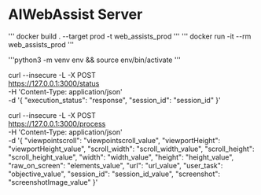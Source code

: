 # AIWebAssist Server


''' docker build .  --target prod -t web_assists_prod '''
''' docker run -it --rm web_assists_prod '''


'''python3 -m venv env && source env/bin/activate '''


curl --insecure -L -X POST \
  https://127.0.0.1:3000/status \
  -H 'Content-Type: application/json' \
  -d '{
    "execution_status": "response",
    "session_id": "session_id"
}'


curl --insecure -L  -X POST \
  https://127.0.0.1:3000/process \
  -H 'Content-Type: application/json' \
  -d '{
    "viewpointscroll": "viewpointscroll_value",
    "viewportHeight": "viewportHeight_value",
    "scroll_width": "scroll_width_value",
    "scroll_height": "scroll_height_value",
    "width": "width_value",
    "height": "height_value",
    "raw_on_screen": "elements_value",
    "url": "url_value",
    "user_task": "objective_value",
    "session_id": "session_id_value",
    "screenshot": "screenshotImage_value"
}'